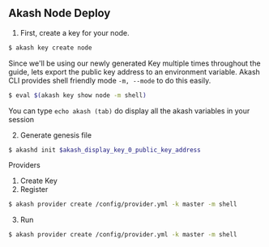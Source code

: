 ## Akash Node Deploy

1. First, create a key for your node.

```sh
$ akash key create node
```

Since we'll be using our newly generated Key multiple times throughout the guide, lets export the public key address to an environment variable. Akash CLI provides shell friendly mode `-m, --mode` to do this easily.

```sh
$ eval $(akash key show node -m shell)
```

You can type `echo akash (tab)` do display all the akash variables in your session

2. Generate genesis file

```sh
$ akashd init $akash_display_key_0_public_key_address
```



Providers

1) Create Key
2) Register

```sh
$ akash provider create /config/provider.yml -k master -m shell
```

3) Run
```sh
$ akash provider create /config/provider.yml -k master -m shell
```
